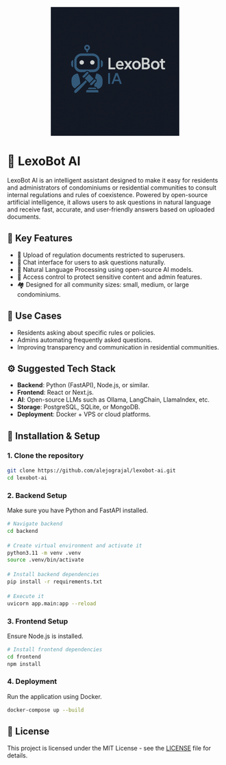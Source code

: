 <div style="text-align:center;">
  <img src="LexoBot-AI.png" alt="alt text" height="300" width="300" />
</div>

# 🧠 LexoBot AI

LexoBot AI is an intelligent assistant designed to make it easy for residents and administrators of condominiums or residential communities to consult internal regulations and rules of coexistence. Powered by open-source artificial intelligence, it allows users to ask questions in natural language and receive fast, accurate, and user-friendly answers based on uploaded documents.

## 🚀 Key Features
- 📄 Upload of regulation documents restricted to superusers.
- 💬 Chat interface for users to ask questions naturally.
- 🧠 Natural Language Processing using open-source AI models.
- 🔐 Access control to protect sensitive content and admin features.
- 🏘️ Designed for all community sizes: small, medium, or large condominiums.

## 💼 Use Cases
- Residents asking about specific rules or policies.
- Admins automating frequently asked questions.
- Improving transparency and communication in residential communities.

## ⚙️ Suggested Tech Stack
- **Backend**: Python (FastAPI), Node.js, or similar.
- **Frontend**: React or Next.js.
- **AI**: Open-source LLMs such as Ollama, LangChain, LlamaIndex, etc.
- **Storage**: PostgreSQL, SQLite, or MongoDB.
- **Deployment**: Docker + VPS or cloud platforms.

## 🔧 Installation & Setup

### 1. Clone the repository
```bash
git clone https://github.com/alejograjal/lexobot-ai.git
cd lexobot-ai
```

### 2. Backend Setup
Make sure you have Python and FastAPI installed.

```bash
# Navigate backend
cd backend

# Create virtual environment and activate it
python3.11 -m venv .venv
source .venv/bin/activate

# Install backend dependencies
pip install -r requirements.txt

# Execute it
uvicorn app.main:app --reload
```

### 3. Frontend Setup
Ensure Node.js is installed.

```bash
# Install frontend dependencies
cd frontend
npm install
```

### 4. Deployment
Run the application using Docker.

```bash
docker-compose up --build
```

## 📝 License
This project is licensed under the MIT License - see the [LICENSE](LICENSE) file for details.
